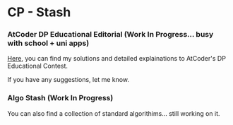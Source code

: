 # CP - Stash

### AtCoder DP Educational Editorial (Work In Progress... busy with school + uni apps)

[Here](https://github.com/joshuaxiao13/CP-Stash/blob/main/AtCoder%20Educational%20DP/README.md#atcoder-educational-dp), you can find my solutions and detailed explainations to AtCoder's DP Educational Contest. 

If you have any suggestions, let me know.


### Algo Stash (Work In Progress)

You can also find a collection of standard algorithims... still working on it.
